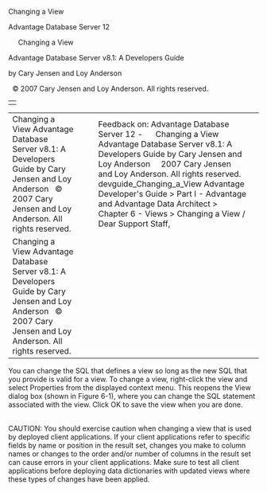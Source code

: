 Changing a View




Advantage Database Server 12  

     Changing a View

Advantage Database Server v8.1: A Developers Guide

by Cary Jensen and Loy Anderson

  © 2007 Cary Jensen and Loy Anderson. All rights reserved.

|  |
| --- |
|  |

|  |  |  |  |  |
| --- | --- | --- | --- | --- |
| Changing a View  Advantage Database Server v8.1: A Developers Guide  by Cary Jensen and Loy Anderson    © 2007 Cary Jensen and Loy Anderson. All rights reserved. |  |  | Feedback on: Advantage Database Server 12 -      Changing a View Advantage Database Server v8.1: A Developers Guide by Cary Jensen and Loy Anderson     2007 Cary Jensen and Loy Anderson. All rights reserved. devguide\_Changing\_a\_View Advantage Developer's Guide > Part I - Advantage and Advantage Data Architect > Chapter 6 - Views > Changing a View / Dear Support Staff, |  |
| Changing a View  Advantage Database Server v8.1: A Developers Guide  by Cary Jensen and Loy Anderson    © 2007 Cary Jensen and Loy Anderson. All rights reserved. |  |  |  |  |

You can change the SQL that defines a view so long as the new SQL that you provide is valid for a view. To change a view, right-click the view and select Properties from the displayed context menu. This reopens the View dialog box (shown in Figure 6-1), where you can change the SQL statement associated with the view. Click OK to save the view when you are done.

   
CAUTION: You should exercise caution when changing a view that is used by deployed client applications. If your client applications refer to specific fields by name or position in the result set, changes you make to column names or changes to the order and/or number of columns in the result set can cause errors in your client applications. Make sure to test all client applications before deploying data dictionaries with updated views where these types of changes have been applied.